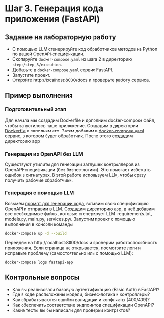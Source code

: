# Шаг 3. Генерация кода приложения (FastAPI)
## Задание на лабораторную работу
- С помощью LLM сгенерируйте код обработчиков методов на Python по вашей OpenAPI‑спецификации.
- Скопируйте `docker-compose.yaml` из шага 2 в директорию `steps/step_3/execution`.
- Добавьте в `docker-compose.yaml` сервис FastAPI.
- Запустите проект.
- Откройте http://localhost:8000/docs и проверьте работу сервиса.
## Пример выполнения
### Подготовительный этап
Для начала мы создадим Dockerfile и дополним docker-compose файл, чтобы запустилось наше приложение.
Создадим в директории [Dockerfile](./Dockerfile) и заполним его. 
Затем добавим в [docker-compose.yaml](./docker-compose.yaml) сервис, в котором будет обработчик.
После этого создадим директорию app
### Генерация из OpenAPI без LLM
Существуют утилиты для генерации заглушек контроллеров из OpenAPI-спецификации (без бизнес‑логики). Это помогает избежать ошибок в сигнатурах. В этой работе используем LLM, чтобы сразу получить рабочие обработчики.
### Генерация с помощью LLM
Возьмём [промпт для генерации кода](./prompt.txt), вставим свою спецификацию OpenAPI и отправим в LLM.
Создадим директорию app, в неё добавим все необходимые файлы, которые сгенерирует LLM (requirements.txt, models.py, main.py, services.py).
Запустим проект с помощью выполнения в консоли команды 
```bash
docker-compose up -d --build
```
Перейдём на http://localhost:8000/docs и проверим работоспособность приложения. Если страница не открывается, посмотрите логи и исправьте проблему (самостоятельно или с помощью LLM):
```bash
docker-compose logs fastapi-app
```

## Контрольные вопросы
- Как вы реализовали базовую аутентификацию (Basic Auth) в FastAPI?
- Где в коде расположены модели, бизнес‑логика и контроллеры?
- Как обрабатываются ошибки валидации и конфликты (400/409)?
- Как обеспечить соответствие эндпоинтов спецификации OpenAPI?
- Какие тесты вы бы написали для проверки контрактов?
```
